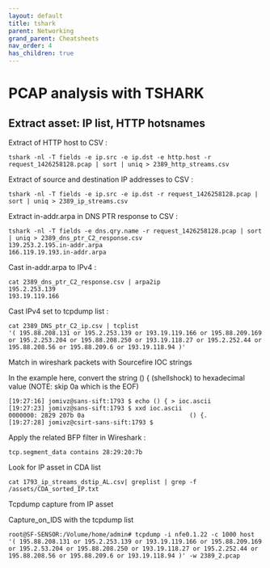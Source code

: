 ```yaml
---
layout: default
title: tshark
parent: Networking
grand_parent: Cheatsheets
nav_order: 4
has_children: true
---
```


# PCAP analysis with TSHARK
 
## Extract asset: IP list, HTTP hotsnames
     
Extract of HTTP host to CSV : 
```
tshark -nl -T fields -e ip.src -e ip.dst -e http.host -r request_1426258128.pcap | sort | uniq > 2389_http_streams.csv
```

Extract of source and destination IP addresses to CSV : 
```
tshark -nl -T fields -e ip.src -e ip.dst -r request_1426258128.pcap | sort | uniq > 2389_ip_streams.csv
```
Extract in-addr.arpa in DNS PTR response to CSV :
```
tshark -nl -T fields -e dns.qry.name -r request_1426258128.pcap | sort | uniq > 2389_dns_ptr_C2_response.csv
139.253.2.195.in-addr.arpa
166.119.19.193.in-addr.arpa
```

Cast in-addr.arpa to IPv4 : 
```
cat 2389_dns_ptr_C2_response.csv | arpa2ip
195.2.253.139
193.19.119.166
```

Cast IPv4 set to tcpdump list : 
```
cat 2389_DNS_ptr_C2_ip.csv | tcplist
'( 195.88.208.131 or 195.2.253.139 or 193.19.119.166 or 195.88.209.169 or 195.2.253.204 or 195.88.208.250 or 193.19.118.27 or 195.2.252.44 or 195.88.208.56 or 195.88.209.6 or 193.19.118.94 )'
```

Match in wireshark packets with Sourcefire IOC strings

In the example here, convert the string () { (shellshock) to hexadecimal value (NOTE: skip 0a which is the EOF)
```
[19:27:16] jomivz@sans-sift:1793 $ echo () { > ioc.ascii
[19:27:23] jomivz@sans-sift:1793 $ xxd ioc.ascii
0000000: 2829 207b 0a                             () {.
[19:27:28] jomivz@csirt-sans-sift:1793 $
```
 
Apply the related BFP filter in Wireshark : 
```
tcp.segment_data contains 28:29:20:7b
```

Look for IP asset in CDA list
``` 
cat 1793_ip_streams_dstip_AL.csv| greplist | grep -f /assets/CDA_sorted_IP.txt
``` 


Tcpdump capture from IP asset

Capture_on_IDS with the tcpdump list
``` 
root@SF-SENSOR:/Volume/home/admin# tcpdump -i nfe0.1.22 -c 1000 host '( 195.88.208.131 or 195.2.253.139 or 193.19.119.166 or 195.88.209.169 or 195.2.53.204 or 195.88.208.250 or 193.19.118.27 or 195.2.252.44 or 195.88.208.56 or 195.88.209.6 or 193.19.118.94 )' -w 2389_2.pcap
``` 
